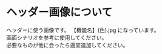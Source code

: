 # ヘッダー画像について

ヘッダーに使う画像です。
【機能名】(色).jpg
になっています。   
画面シナリオを参考に使用してください。   
必要なものが他に会ったら適宜追加してください。   
